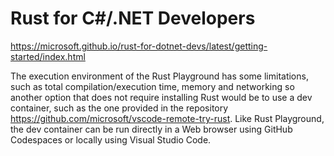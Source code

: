 # Rust for C#/.NET Developers

https://microsoft.github.io/rust-for-dotnet-devs/latest/getting-started/index.html

The execution environment of the Rust Playground has some limitations, such as total compilation/execution time, memory and networking so another option that does not require installing Rust would be to use a dev container, such as the one provided in the repository https://github.com/microsoft/vscode-remote-try-rust. Like Rust Playground, the dev container can be run directly in a Web browser using GitHub Codespaces or locally using Visual Studio Code.
